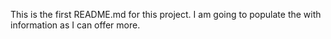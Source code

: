 This is the first README.md for this project.
I am going to populate the with information as I can offer more.
